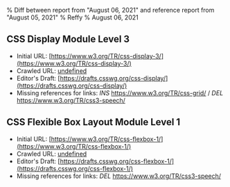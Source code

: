% Diff between report from "August 06, 2021" and reference report from "August 05, 2021"
% Reffy
% August 06, 2021

## CSS Display Module Level 3

- Initial URL: [https://www.w3.org/TR/css-display-3/](https://www.w3.org/TR/css-display-3/)
- Crawled URL: [undefined](undefined)
- Editor's Draft: [https://drafts.csswg.org/css-display/](https://drafts.csswg.org/css-display/)
- Missing references for links: *INS* https://www.w3.org/TR/css-grid/ / *DEL* https://www.w3.org/TR/css3-speech/


## CSS Flexible Box Layout Module Level 1

- Initial URL: [https://www.w3.org/TR/css-flexbox-1/](https://www.w3.org/TR/css-flexbox-1/)
- Crawled URL: [undefined](undefined)
- Editor's Draft: [https://drafts.csswg.org/css-flexbox-1/](https://drafts.csswg.org/css-flexbox-1/)
- Missing references for links: *DEL* https://www.w3.org/TR/css3-speech/



